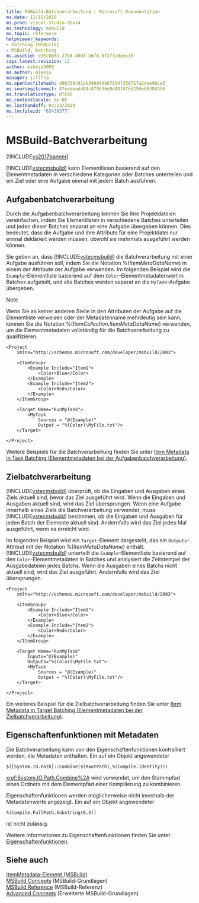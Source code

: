 ```yaml
---
title: MSBuild-Batchverarbeitung | Microsoft-Dokumentation
ms.date: 11/15/2016
ms.prod: visual-studio-dev14
ms.technology: msbuild
ms.topic: reference
helpviewer_keywords:
- batching [MSBuild]
- MSBuild, batching
ms.assetid: d35c085b-27b8-49d7-b6f8-8f2f3a0eec38
caps.latest.revision: 12
author: mikejo5000
ms.author: mikejo
manager: jillfra
ms.openlocfilehash: d96330c01ab340d4db67694f358717a2dae0bce3
ms.sourcegitcommit: 47eeeeadd84c879636e9d48747b615de69384356
ms.translationtype: MTE95
ms.contentlocale: de-DE
ms.lasthandoff: 04/23/2019
ms.locfileid: "63439377"
---
```

# <a name="msbuild-batching"></a>MSBuild-Batchverarbeitung
[!INCLUDE[vs2017banner](../includes/vs2017banner.md)]

[!INCLUDE[vstecmsbuild](../includes/vstecmsbuild-md.md)] kann Elementlisten basierend auf den Elementmetadaten in verschiedene Kategorien oder Batches unterteilen und ein Ziel oder eine Aufgabe einmal mit jedem Batch ausführen.  
  
## <a name="task-batching"></a>Aufgabenbatchverarbeitung  
 Durch die Aufgabenbatchverarbeitung können Sie Ihre Projektdateien vereinfachen, indem Sie Elementlisten in verschiedene Batches unterteilen und jeden dieser Batches separat an eine Aufgabe übergeben können. Dies bedeutet, dass die Aufgabe und ihre Attribute für eine Projektdatei nur einmal deklariert werden müssen, obwohl sie mehrmals ausgeführt werden können.  
  
 Sie geben an, dass [!INCLUDE[vstecmsbuild](../includes/vstecmsbuild-md.md)] die Batchverarbeitung mit einer Aufgabe ausführen soll, indem Sie die Notation %(*ItemMetaDataName*) in einem der Attribute der Aufgabe verwenden. Im folgenden Beispiel wird die `Example`-Elementliste basierend auf dem `Color`-Elementmetadatenwert in Batches aufgeteilt, und alle Batches werden separat an die `MyTask`-Aufgabe übergeben.  
  
> [!NOTE]
> Wenn Sie an keiner anderen Stelle in den Attributen der Aufgabe auf die Elementliste verweisen oder der Metadatenname mehrdeutig sein kann, können Sie die Notation %(*ItemCollection.ItemMetaDataName*) verwenden, um die Elementmetadaten vollständig für die Batchverarbeitung zu qualifizieren.  
  
```  
<Project  
    xmlns="http://schemas.microsoft.com/developer/msbuild/2003">  
  
    <ItemGroup>  
        <Example Include="Item1">  
            <Color>Blue</Color>  
        </Example>  
        <Example Include="Item2">  
            <Color>Red</Color>  
        </Example>  
    </ItemGroup>  
  
    <Target Name="RunMyTask">  
        <MyTask  
            Sources = "@(Example)"  
            Output = "%(Color)\MyFile.txt"/>  
    </Target>  
  
</Project>  
```  
  
 Weitere Beispiele für die Batchverarbeitung finden Sie unter [Item Metadata in Task Batching (Elementmetadaten bei der Aufgabenbatchverarbeitung)](../msbuild/item-metadata-in-task-batching.md).  
  
## <a name="target-batching"></a>Zielbatchverarbeitung  
 [!INCLUDE[vstecmsbuild](../includes/vstecmsbuild-md.md)] überprüft, ob die Eingaben und Ausgaben eines Ziels aktuell sind, bevor das Ziel ausgeführt wird. Wenn die Eingaben und Ausgaben aktuell sind, wird das Ziel übersprungen. Wenn eine Aufgabe innerhalb eines Ziels die Batchverarbeitung verwendet, muss [!INCLUDE[vstecmsbuild](../includes/vstecmsbuild-md.md)] bestimmen, ob die Eingaben und Ausgaben für jeden Batch der Elemente aktuell sind. Andernfalls wird das Ziel jedes Mal ausgeführt, wenn es erreicht wird.  
  
 Im folgenden Beispiel wird ein `Target`-Element dargestellt, das ein `Outputs`-Attribut mit der Notation %(*ItemMetaDataName*) enthält. [!INCLUDE[vstecmsbuild](../includes/vstecmsbuild-md.md)] unterteilt die `Example`-Elementliste basierend auf den `Color`-Elementmetadaten in Batches und analysiert die Zeitstempel der Ausgabedateien jedes Batchs. Wenn die Ausgaben eines Batchs nicht aktuell sind, wird das Ziel ausgeführt. Andernfalls wird das Ziel übersprungen.  
  
```  
<Project  
    xmlns="http://schemas.microsoft.com/developer/msbuild/2003">  
  
    <ItemGroup>  
        <Example Include="Item1">  
            <Color>Blue</Color>  
        </Example>  
        <Example Include="Item2">  
            <Color>Red</Color>  
        </Example>  
    </ItemGroup>  
  
    <Target Name="RunMyTask"  
        Inputs="@(Example)"  
        Outputs="%(Color)\MyFile.txt">  
        <MyTask  
            Sources = "@(Example)"  
            Output = "%(Color)\MyFile.txt"/>  
    </Target>  
  
</Project>  
```  
  
 Ein weiteres Beispiel für die Zielbatchverarbeitung finden Sie unter [Item Metadata in Target Batching (Elementmetadaten bei der Zielbatchverarbeitung)](../msbuild/item-metadata-in-target-batching.md).  
  
## <a name="property-functions-using-metadata"></a>Eigenschaftenfunktionen mit Metadaten  
 Die Batchverarbeitung kann von den Eigenschaftenfunktionen kontrolliert werden, die Metadaten enthalten. Ein auf ein Objekt angewendeter  
  
 `$([System.IO.Path]::Combine($(RootPath),%(Compile.Identity)))`  
  
 <xref:System.IO.Path.Combine%2A> wird verwendet, um den Stammpfad eines Ordners mit dem Elementpfad einer Kompilierung zu kombinieren.  
  
 Eigenschaftenfunktionen werden möglicherweise nicht innerhalb der Metadatenwerte angezeigt.  Ein auf ein Objekt angewendeter  
  
 `%(Compile.FullPath.Substring(0,3))`  
  
 ist nicht zulässig.  
  
 Weitere Informationen zu Eigenschaftenfunktionen finden Sie unter [Eigenschaftenfunktionen](../msbuild/property-functions.md).  
  
## <a name="see-also"></a>Siehe auch  
 [ItemMetadata-Element (MSBuild)](../msbuild/itemmetadata-element-msbuild.md)   
 [MSBuild Concepts](../msbuild/msbuild-concepts.md)  (MSBuild-Grundlagen)  
 [MSBuild Reference](../msbuild/msbuild-reference.md)  (MSBuild-Referenz)  
 [Advanced Concepts](../msbuild/msbuild-advanced-concepts.md) (Erweiterte MSBuild-Grundlagen)
